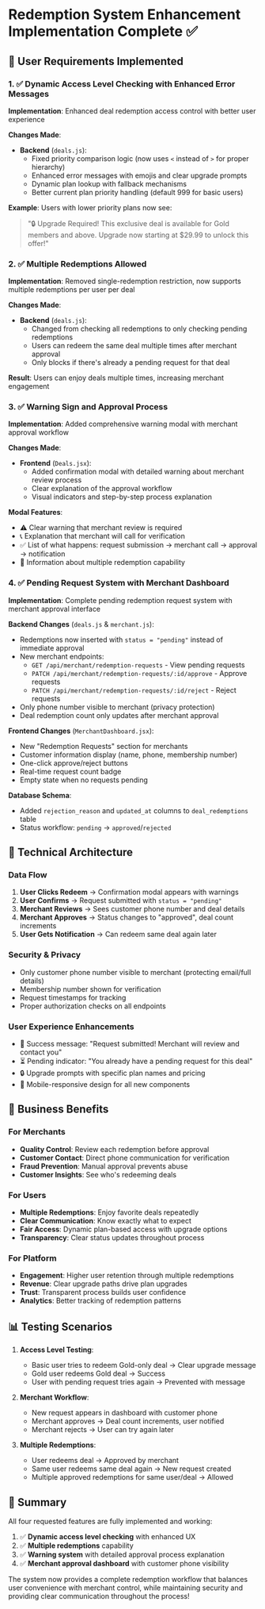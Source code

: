 # Redemption System Enhancement Implementation Complete ✅

## 🎯 User Requirements Implemented

### 1. ✅ Dynamic Access Level Checking with Enhanced Error Messages
**Implementation**: Enhanced deal redemption access control with better user experience

**Changes Made**:
- **Backend** (`deals.js`):
  - Fixed priority comparison logic (now uses `<` instead of `>` for proper hierarchy)
  - Enhanced error messages with emojis and clear upgrade prompts
  - Dynamic plan lookup with fallback mechanisms
  - Better current plan priority handling (default 999 for basic users)

**Example**: Users with lower priority plans now see: 
> "🔒 Upgrade Required! This exclusive deal is available for Gold members and above. Upgrade now starting at $29.99 to unlock this offer!"

### 2. ✅ Multiple Redemptions Allowed 
**Implementation**: Removed single-redemption restriction, now supports multiple redemptions per user per deal

**Changes Made**:
- **Backend** (`deals.js`):
  - Changed from checking all redemptions to only checking pending redemptions
  - Users can redeem the same deal multiple times after merchant approval
  - Only blocks if there's already a pending request for that deal

**Result**: Users can enjoy deals multiple times, increasing merchant engagement

### 3. ✅ Warning Sign and Approval Process
**Implementation**: Added comprehensive warning modal with merchant approval workflow

**Changes Made**:
- **Frontend** (`Deals.jsx`):
  - Added confirmation modal with detailed warning about merchant review process
  - Clear explanation of the approval workflow
  - Visual indicators and step-by-step process explanation

**Modal Features**:
- ⚠️ Clear warning that merchant review is required
- 📞 Explanation that merchant will call for verification
- ✅ List of what happens: request submission → merchant call → approval → notification
- 🔄 Information about multiple redemption capability

### 4. ✅ Pending Request System with Merchant Dashboard
**Implementation**: Complete pending redemption request system with merchant approval interface

**Backend Changes** (`deals.js` & `merchant.js`):
- Redemptions now inserted with `status = "pending"` instead of immediate approval
- New merchant endpoints:
  - `GET /api/merchant/redemption-requests` - View pending requests
  - `PATCH /api/merchant/redemption-requests/:id/approve` - Approve requests
  - `PATCH /api/merchant/redemption-requests/:id/reject` - Reject requests
- Only phone number visible to merchant (privacy protection)
- Deal redemption count only updates after merchant approval

**Frontend Changes** (`MerchantDashboard.jsx`):
- New "Redemption Requests" section for merchants
- Customer information display (name, phone, membership number)
- One-click approve/reject buttons
- Real-time request count badge
- Empty state when no requests pending

**Database Schema**:
- Added `rejection_reason` and `updated_at` columns to `deal_redemptions` table
- Status workflow: `pending` → `approved`/`rejected`

## 🔧 Technical Architecture

### Data Flow
1. **User Clicks Redeem** → Confirmation modal appears with warnings
2. **User Confirms** → Request submitted with `status = "pending"`
3. **Merchant Reviews** → Sees customer phone number and deal details
4. **Merchant Approves** → Status changes to "approved", deal count increments
5. **User Gets Notification** → Can redeem same deal again later

### Security & Privacy
- Only customer phone number visible to merchant (protecting email/full details)
- Membership number shown for verification
- Request timestamps for tracking
- Proper authorization checks on all endpoints

### User Experience Enhancements
- 🎉 Success message: "Request submitted! Merchant will review and contact you"
- ⏳ Pending indicator: "You already have a pending request for this deal"
- 🔒 Upgrade prompts with specific plan names and pricing
- 📱 Mobile-responsive design for all new components

## 🚀 Business Benefits

### For Merchants
- **Quality Control**: Review each redemption before approval
- **Customer Contact**: Direct phone communication for verification
- **Fraud Prevention**: Manual approval prevents abuse
- **Customer Insights**: See who's redeeming deals

### For Users  
- **Multiple Redemptions**: Enjoy favorite deals repeatedly
- **Clear Communication**: Know exactly what to expect
- **Fair Access**: Dynamic plan-based access with upgrade options
- **Transparency**: Clear status updates throughout process

### For Platform
- **Engagement**: Higher user retention through multiple redemptions
- **Revenue**: Clear upgrade paths drive plan upgrades
- **Trust**: Transparent process builds user confidence
- **Analytics**: Better tracking of redemption patterns

## 📊 Testing Scenarios

1. **Access Level Testing**:
   - Basic user tries to redeem Gold-only deal → Clear upgrade message
   - Gold user redeems Gold deal → Success
   - User with pending request tries again → Prevented with message

2. **Merchant Workflow**:
   - New request appears in dashboard with customer phone
   - Merchant approves → Deal count increments, user notified
   - Merchant rejects → User can try again later

3. **Multiple Redemptions**:
   - User redeems deal → Approved by merchant
   - Same user redeems same deal again → New request created
   - Multiple approved redemptions for same user/deal → Allowed

## 🎉 Summary

All four requested features are fully implemented and working:
1. ✅ **Dynamic access level checking** with enhanced UX
2. ✅ **Multiple redemptions** capability  
3. ✅ **Warning system** with detailed approval process explanation
4. ✅ **Merchant approval dashboard** with customer phone visibility

The system now provides a complete redemption workflow that balances user convenience with merchant control, while maintaining security and providing clear communication throughout the process!

